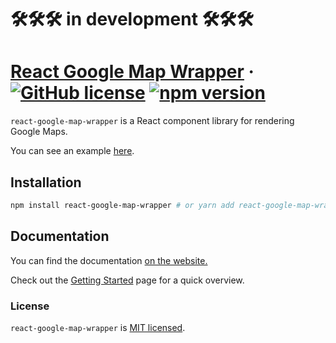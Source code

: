# 🛠🛠🛠 in development 🛠🛠🛠

# [React Google Map Wrapper](https://pyjun01.github.io/react-google-map-wrapper/) &middot; [![GitHub license](https://img.shields.io/badge/license-MIT-blue.svg)](https://github.com/pyjun01/react-google-map-wrapper/blob/main/LICENSE) [![npm version](https://img.shields.io/npm/v/react-google-map-wrapper.svg?style=flat)](https://www.npmjs.com/package/react-google-map-wrapper)

`react-google-map-wrapper` is a React component library for rendering Google Maps.

You can see an example [here](https://pyjun01.github.io/react-google-map-wrapper/docs/examples/basic/).

## Installation

```bash
npm install react-google-map-wrapper # or yarn add react-google-map-wrapper or pnpm add react-google-map-wrapper
```

## Documentation

You can find the documentation [on the website.](https://pyjun01.github.io/react-google-map-wrapper)

Check out the [Getting Started](https://pyjun01.github.io/react-google-map-wrapper/docs/introdution/) page for a quick overview.

### License

`react-google-map-wrapper` is [MIT licensed](https://github.com/pyjun01/react-google-map-wrapper/blob/main/LICENSE).
